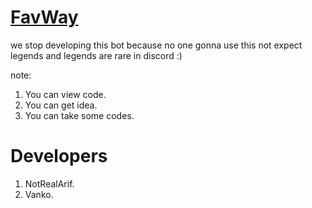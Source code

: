 # [FavWay](https://FavWay.cf)
we stop developing this bot because no one gonna use this not expect legends and legends are rare in discord :)


note:
1. You can view code.
2. You can get idea.
3. You can take some codes.
# Developers
1. NotRealArif.
2. Vanko.
